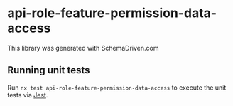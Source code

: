 
# api-role-feature-permission-data-access

This library was generated with SchemaDriven.com

## Running unit tests

Run `nx test api-role-feature-permission-data-access` to execute the unit tests via [Jest](https://jestjs.io).

